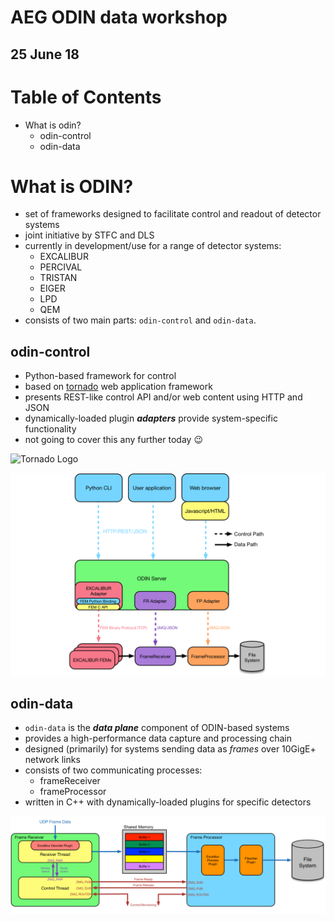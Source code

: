 # AEG ODIN data workshop
## 25 June 18

# Table of Contents

* What is odin?
  * odin-control
  * odin-data


# What is ODIN?

* set of frameworks designed to facilitate control and readout of detector systems
* joint initiative by STFC and DLS  
* currently in development/use for a range of detector systems:
  * EXCALIBUR
  * PERCIVAL
  * TRISTAN
  * EIGER
  * LPD
  * QEM
* consists of two main parts: `odin-control` and `odin-data`.

## odin-control

* Python-based framework for control
* based on [tornado](http://www.tornadoweb.org/en/stable/) 
web application framework
* presents REST-like control API and/or web content using HTTP and JSON
* dynamically-loaded plugin _**adapters**_ provide system-specific functionality
* not going to cover this any further today :wink:

![Tornado Logo](http://www.tornadoweb.org/en/stable/_images/tornado.png)

![ODIN control](images/odin_control.png)

## odin-data

* `odin-data` is the _**data plane**_ component of ODIN-based systems
* provides a high-performance data capture and processing chain
* designed (primarily) for systems sending data as _frames_ over 10GigE+ network links
* consists of two communicating processes:
  * frameReceiver
  * frameProcessor
* written in C++ with dynamically-loaded plugins for specific detectors

![ODIN data](images/odin_data.png)

